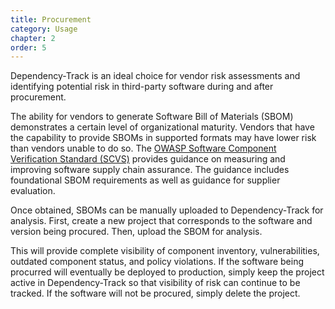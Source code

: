 ```yaml
---
title: Procurement
category: Usage
chapter: 2
order: 5
---
```


Dependency-Track is an ideal choice for vendor risk assessments and identifying potential risk in third-party software 
during and after procurement.

The ability for vendors to generate Software Bill of Materials (SBOM) demonstrates a certain level of organizational 
maturity. Vendors that have the capability to provide SBOMs in supported formats may have lower risk than vendors unable 
to do so. The [OWASP Software Component Verification Standard (SCVS)](https://owasp.org/scvs) provides guidance on 
measuring and improving software supply chain assurance. The guidance includes foundational SBOM requirements as well as
guidance for supplier evaluation.

Once obtained, SBOMs can be manually uploaded to Dependency-Track for analysis. First, create a new project that 
corresponds to the software and version being procured. Then, upload the SBOM for analysis.

This will provide complete visibility of component inventory, vulnerabilities, outdated component status, and 
policy violations. If the software being procurred will eventually be deployed to production, simply keep the project
active in Dependency-Track so that visibility of risk can continue to be tracked. If the software will not be procured, simply
delete the project.
